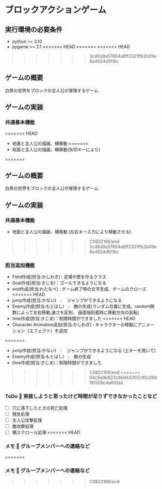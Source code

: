 # ブロックアクションゲーム
## 実行環境の必要条件
* python >= 3.10
* pygame >= 2.1
<<<<<<< HEAD
=======
<<<<<<< HEAD

>>>>>>> 3c46d9a57664a8ff2321ffb2b09e8e4924d5f16c
## ゲームの概要
白黒の世界をブロックの主人公が冒険するゲーム

## ゲームの実装
### 共通基本機能
<<<<<<< HEAD
* 地面と主人公の描画、横移動
=======
* 地面と主人公の描画、横移動(矢印キーにより)

=======
## ゲームの概要
白黒の世界をブロックの主人公が冒険するゲーム
## ゲームの実装
### 共通基本機能
* 地面と主人公の描画、横移動 (左右キー入力により移動させる)
>>>>>>> C0B22166/end
>>>>>>> 3c46d9a57664a8ff2321ffb2b09e8e4924d5f16c
### 担当追加機能
* Field作成(担当:かしわぎ) : 足場や壁を作るクラス
* Goal作成(担当:きじま)：ゴールできるようになる
* end作成(担当:わたなべ) : ゲーム終了時の文字生成、ゲームのクローズ
<<<<<<< HEAD
* jump作成(担当:かない)　: 　ジャンプができるようになる
* Enemy作成(担当:もとはし)　:　敵の生成(ランダム位置に生成、random関数によって左右移動,速さを区別、 画面端到着時に移動方向の反転)
* time作成(担当:きじま)：制限時間ができました
<<<<<<< HEAD
* Character Animation追加(担当:かしわぎ) : キャラクターの移動にアニメーション（エフェクト）を追加

=======
* jump作成(担当:かない)　: 　ジャンプができるようになる (上キーを用いて)
* Enemy作成(担当:もとはし)　:　敵の生成
* time作成(担当:きじま)：制限時間ができました 
>>>>>>> C0B22166/end
=======
>>>>>>> 94c6e9b823c9b944302c95c06bf91509c4a6f0dd
### ToDo  実装しようと思ったけど時間が足りずできなかったことなど
- [ ] 穴に落下したときの死亡処理
- [ ] 残気処理
- [ ] 主人公攻撃処理
- [ ] 敵攻撃処理
- [ ] 横スクロール処理
<<<<<<< HEAD

### メモ  グループメンバーへの連絡など
=======
### メモ  グループメンバーへの連絡など
>>>>>>> C0B22166/end
